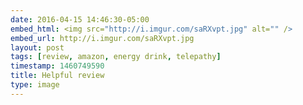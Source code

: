 ```yaml
---
date: 2016-04-15 14:46:30-05:00
embed_html: <img src="http://i.imgur.com/saRXvpt.jpg" alt="" />
embed_url: http://i.imgur.com/saRXvpt.jpg
layout: post
tags: [review, amazon, energy drink, telepathy]
timestamp: 1460749590
title: Helpful review
type: image
---
```

<img src="http://i.imgur.com/saRXvpt.jpg" alt="" />

